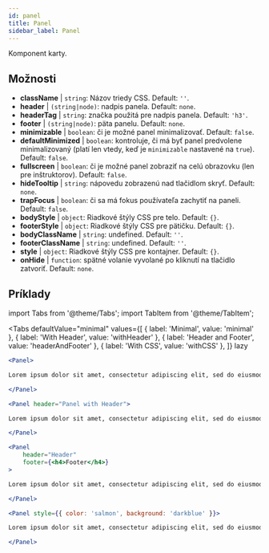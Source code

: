 ```yaml
---
id: panel 
title: Panel
sidebar_label: Panel
---
```


Komponent karty.

## Možnosti

* __className__ | `string`: Názov triedy CSS. Default: `''`.
* __header__ | `(string|node)`: nadpis panela. Default: `none`.
* __headerTag__ | `string`: značka použitá pre nadpis panela. Default: `'h3'`.
* __footer__ | `(string|node)`: päta panelu. Default: `none`.
* __minimizable__ | `boolean`: či je možné panel minimalizovať. Default: `false`.
* __defaultMinimized__ | `boolean`: kontroluje, či má byť panel predvolene minimalizovaný (platí len vtedy, keď je `minimizable` nastavené na `true`). Default: `false`.
* __fullscreen__ | `boolean`: či je možné panel zobraziť na celú obrazovku (len pre inštruktorov). Default: `false`.
* __hideTooltip__ | `string`: nápovedu zobrazenú nad tlačidlom skryť. Default: `none`.
* __trapFocus__ | `boolean`: či sa má fokus používateľa zachytiť na paneli. Default: `false`.
* __bodyStyle__ | `object`: Riadkové štýly CSS pre telo. Default: `{}`.
* __footerStyle__ | `object`: Riadkové štýly CSS pre pätičku. Default: `{}`.
* __bodyClassName__ | `string`: undefined. Default: `''`.
* __footerClassName__ | `string`: undefined. Default: `''`.
* __style__ | `object`: Riadkové štýly CSS pre kontajner. Default: `{}`.
* __onHide__ | `function`: spätné volanie vyvolané po kliknutí na tlačidlo zatvoriť. Default: `none`.


## Príklady

import Tabs from '@theme/Tabs';
import TabItem from '@theme/TabItem';

<Tabs
    defaultValue="minimal"
    values={[
        { label: 'Minimal', value: 'minimal' },
        { label: 'With Header', value: 'withHeader' },
        { label: 'Header and Footer', value: 'headerAndFooter' },
        { label: 'With CSS', value: 'withCSS' },
    ]}
    lazy
>

<TabItem value="minimal">

```jsx live
<Panel>

Lorem ipsum dolor sit amet, consectetur adipiscing elit, sed do eiusmod tempor incididunt ut labore et dolore magna aliqua. Ut enim ad minim veniam, quis nostrud exercitation ullamco laboris nisi ut aliquip ex ea commodo consequat. Duis aute irure dolor in reprehenderit in voluptate velit esse cillum dolore eu fugiat nulla pariatur. Excepteur sint occaecat cupidatat non proident, sunt in culpa qui officia deserunt mollit anim id est laborum.

</Panel>
```

</TabItem>

<TabItem value="withHeader">

```jsx live
<Panel header="Panel with Header">

Lorem ipsum dolor sit amet, consectetur adipiscing elit, sed do eiusmod tempor incididunt ut labore et dolore magna aliqua. Ut enim ad minim veniam, quis nostrud exercitation ullamco laboris nisi ut aliquip ex ea commodo consequat. Duis aute irure dolor in reprehenderit in voluptate velit esse cillum dolore eu fugiat nulla pariatur. Excepteur sint occaecat cupidatat non proident, sunt in culpa qui officia deserunt mollit anim id est laborum.

</Panel>
```

</TabItem>

<TabItem value="headerAndFooter">

```jsx live
<Panel 
    header="Header" 
    footer={<h4>Footer</h4>}
>

Lorem ipsum dolor sit amet, consectetur adipiscing elit, sed do eiusmod tempor incididunt ut labore et dolore magna aliqua. Ut enim ad minim veniam, quis nostrud exercitation ullamco laboris nisi ut aliquip ex ea commodo consequat. Duis aute irure dolor in reprehenderit in voluptate velit esse cillum dolore eu fugiat nulla pariatur. Excepteur sint occaecat cupidatat non proident, sunt in culpa qui officia deserunt mollit anim id est laborum.

</Panel>
```

</TabItem>

<TabItem value="withCSS">

```jsx live
<Panel style={{ color: 'salmon', background: 'darkblue' }}>

Lorem ipsum dolor sit amet, consectetur adipiscing elit, sed do eiusmod tempor incididunt ut labore et dolore magna aliqua. Ut enim ad minim veniam, quis nostrud exercitation ullamco laboris nisi ut aliquip ex ea commodo consequat. Duis aute irure dolor in reprehenderit in voluptate velit esse cillum dolore eu fugiat nulla pariatur. Excepteur sint occaecat cupidatat non proident, sunt in culpa qui officia deserunt mollit anim id est laborum.

</Panel>
```

</TabItem>

</Tabs>
